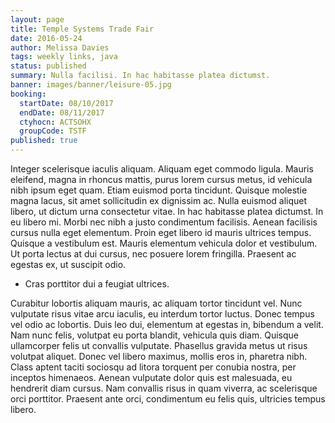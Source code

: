 ```yaml
---
layout: page
title: Temple Systems Trade Fair
date: 2016-05-24
author: Melissa Davies
tags: weekly links, java
status: published
summary: Nulla facilisi. In hac habitasse platea dictumst.
banner: images/banner/leisure-05.jpg
booking:
  startDate: 08/10/2017
  endDate: 08/11/2017
  ctyhocn: ACTSOHX
  groupCode: TSTF
published: true
---
```

Integer scelerisque iaculis aliquam. Aliquam eget commodo ligula. Mauris eleifend, magna in rhoncus mattis, purus lorem cursus metus, id vehicula nibh ipsum eget quam. Etiam euismod porta tincidunt. Quisque molestie magna lacus, sit amet sollicitudin ex dignissim ac. Nulla euismod aliquet libero, ut dictum urna consectetur vitae. In hac habitasse platea dictumst. In eu libero mi. Morbi nec nibh a justo condimentum facilisis. Aenean facilisis cursus nulla eget elementum. Proin eget libero id mauris ultrices tempus. Quisque a vestibulum est. Mauris elementum vehicula dolor et vestibulum. Ut porta lectus at dui cursus, nec posuere lorem fringilla. Praesent ac egestas ex, ut suscipit odio.

* Cras porttitor dui a feugiat ultrices.

Curabitur lobortis aliquam mauris, ac aliquam tortor tincidunt vel. Nunc vulputate risus vitae arcu iaculis, eu interdum tortor luctus. Donec tempus vel odio ac lobortis. Duis leo dui, elementum at egestas in, bibendum a velit. Nam nunc felis, volutpat eu porta blandit, vehicula quis diam. Quisque ullamcorper felis ut convallis vulputate. Phasellus gravida metus ut risus volutpat aliquet. Donec vel libero maximus, mollis eros in, pharetra nibh. Class aptent taciti sociosqu ad litora torquent per conubia nostra, per inceptos himenaeos. Aenean vulputate dolor quis est malesuada, eu hendrerit diam cursus. Nam convallis risus in quam viverra, ac scelerisque orci porttitor. Praesent ante orci, condimentum eu felis quis, ultricies tempus libero.
